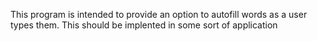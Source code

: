This program is intended to provide an option to autofill words as a user types them.
This should be implented in some sort of application